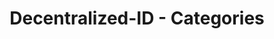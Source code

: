 ---
layout: categories
title: "Decentralized-ID - Categories"
permalink: /categories/
redirect_from: /categories
toc: false
---